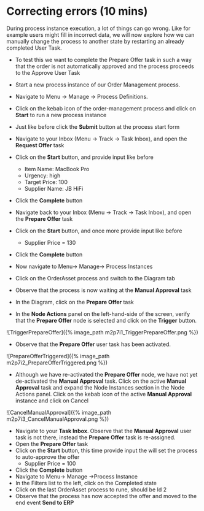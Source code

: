 
# Correcting errors (10 mins)

During process instance execution, a lot of things can go wrong. Like for example users might fill in incorrect data, we will now explore how we can manually change the process to another state by restarting an already completed User Task. 

- To test this we want to complete the Prepare Offer task in such a way that the order is not automatically approved and the process proceeds to the Approve User Task 

- Start a new process instance of our Order Management process.
- Navigate to Menu → Manage → Process Definitions. 
- Click on the kebab icon of the order-management process and click on **Start** to run a new process instance
- Just like before click the **Submit** button at the process start form
- Navigate to your Inbox (Menu -> Track -> Task Inbox), and open the **Request Offer** task
- Click on the **Start** button, and provide input like before
    - Item Name: MacBook Pro
    - Urgency: high
    - Target Price: 100
    - Supplier Name: JB HiFi
- Click the **Complete** button
- Navigate back to your Inbox (Menu -> Track -> Task Inbox), and open the **Prepare Offer** task
- Click on the **Start** button, and once more provide input like before
    - Supplier Price = 130
- Click the **Complete** button
- Now navigate to Menu-> Manage-> Process Instances
- Click on the OrderAsset process and switch to the Diagram tab
- Observe that the process is now waiting at the **Manual Approval** task
- In the Diagram, click on the **Prepare Offer** task
- In the **Node Actions** panel on the left-hand-side of the screen, verify that the **Prepare Offer** node is selected and click on the **Trigger** button. 

![TriggerPrepareOffer]({% image_path m2p7i1_TriggerPrepareOffer.png %})

- Observe that the **Prepare Offer** user task has been activated.

![PrepareOfferTriggered]({% image_path m2p7i2_PrepareOfferTriggered.png %})

- Although we have re-activated the **Prepare Offer** node, we have not yet de-activated the **Manual Approval** task. Click on the active **Manual Approval** task and expand the Node Instances section in the Node Actions panel. Click on the kebab icon of the active **Manual Approval** instance and click on Cancel

![CancelManualApproval]({% image_path m2p7i3_CancelManualApproval.png %})

- Navigate to your **Task Inbox**. Observe that the **Manual Approval** user task is not there, instead the **Prepare Offer** task is re-assigned.
- Open the **Prepare Offer** task
- Click on the **Start** button, this time provide input the will set the process to auto-approve the offer
    - Supplier Price = 100
- Click the **Complete** button
- Navigate to Menu-> Manage ->Process Instance
- In the Filters list to the left, click on the Completed state
- Click on the last OrderAsset process to rune, should be Id 2
- Observe that the process has now accepted the offer and moved to the end event **Send to ERP**
